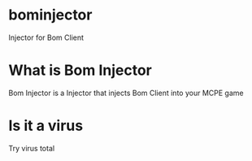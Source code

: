 # bominjector
Injector for Bom Client

# What is Bom Injector
Bom Injector is a Injector that injects Bom Client into your MCPE game

# Is it a virus
Try virus total
